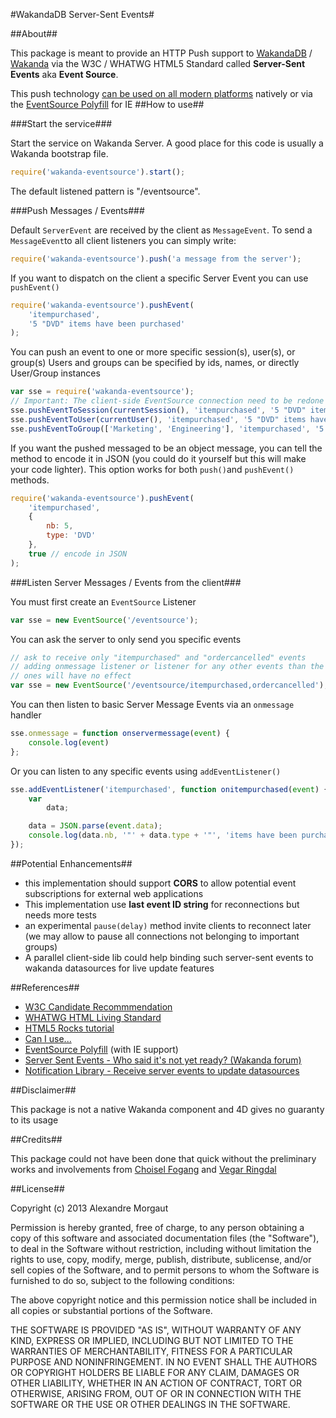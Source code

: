 #WakandaDB Server-Sent Events#

##About##
 
This package is meant to provide an HTTP Push support to [WakandaDB](http://wakandadb.org) / [Wakanda](http://wakanda.org) via the W3C / WHATWG HTML5 Standard called **Server-Sent Events** aka **Event Source**.

This push technology [can be used on all modern platforms](http://caniuse.com/#search=eventsource) natively or via the [EventSource Polyfill](https://github.com/Yaffle/EventSource) for IE 
##How to use##

###Start the service###

Start the service on Wakanda Server. A good place for this code is usually a Wakanda bootstrap file.

```javascript
require('wakanda-eventsource').start();
```

The default listened pattern is "/eventsource". 

###Push Messages / Events###

Default `ServerEvent` are received by the client as `MessageEvent`. To send a `MessageEvent`to all client listeners you can simply write:

```javascript
require('wakanda-eventsource').push('a message from the server');
```

If you want to dispatch on the client a specific Server Event you can use `pushEvent()`

```javascript
require('wakanda-eventsource').pushEvent(
    'itempurchased', 
    '5 "DVD" items have been purchased'
);
```

You can push an event to one or more specific session(s), user(s), or group(s)
Users and groups can be specified by ids, names, or directly User/Group instances

```javascript
var sse = require('wakanda-eventsource');
// Important: The client-side EventSource connection need to be redone on login/logout
sse.pushEventToSession(currentSession(), 'itempurchased', '5 "DVD" items have been purchased');
sse.pushEventToUser(currentUser(), 'itempurchased', '5 "DVD" items have been purchased');
sse.pushEventToGroup(['Marketing', 'Engineering'], 'itempurchased', '5 "DVD" items have been purchased');
```

If you want the pushed messaged to be an object message, you can tell the method to encode it in JSON (you could do it yourself but this will make your code lighter). This option works for both `push()`and `pushEvent()` methods.

```javascript
require('wakanda-eventsource').pushEvent(
    'itempurchased',
    {
    	nb: 5,
    	type: 'DVD'
    },
    true // encode in JSON
);
```

###Listen Server Messages / Events from the client###

You must first create an `EventSource` Listener

```javascript
var sse = new EventSource('/eventsource');
```

You can ask the server to only send you specific events

```javascript
// ask to receive only "itempurchased" and "ordercancelled" events
// adding onmessage listener or listener for any other events than the listed 
// ones will have no effect
var sse = new EventSource('/eventsource/itempurchased,ordercancelled');
```

You can then listen to basic Server Message Events via an `onmessage` handler

```javascript
sse.onmessage = function onservermessage(event) {
	console.log(event)
};
```

Or you can listen to any specific events using `addEventListener()`

```javascript
sse.addEventListener('itempurchased', function onitempurchased(event) {
	var
		data;

	data = JSON.parse(event.data);
	console.log(data.nb, '"' + data.type + '"', 'items have been purchased')
});
```

##Potential Enhancements##

* this implementation should support **CORS** to allow potential event subscriptions for external web applications
* This implementation use **last event ID string** for reconnections but needs more tests
* an experimental `pause(delay)` method invite clients to reconnect later (we may allow to pause all connections not belonging to important groups)
* A parallel client-side lib could help binding such server-sent events to wakanda datasources for live update features

##References##

* [W3C Candidate Recommmendation](http://w3.org/TR/Eventsource)
* [WHATWG HTML Living Standard](http://www.whatwg.org/specs/web-apps/current-work/multipage/comms.html)
* [HTML5 Rocks tutorial](http://www.html5rocks.com/en/tutorials/eventsource/basics/)
* [Can I use...](http://caniuse.com/#search=eventsource)
* [EventSource Polyfill](https://github.com/Yaffle/EventSource) (with IE support)
* [Server Sent Events - Who said it's not yet ready? (Wakanda forum)](http://forum.wakanda.org/showthread.php?4264-Server-Sent-Events-Who-said-it-s-not-yet-ready)
* [Notification Library - Receive server events to update datasources](http://forum.wakanda.org/showthread.php?4362-Notification-Library-Receive-server-events-to-update-datasources)

##Disclaimer##

This package is not a native Wakanda component and 4D gives no guaranty to its usage

##Credits##

This package could not have been done that quick without the preliminary works and involvements from [Choisel Fogang](https://github.com/choisel) and [Vegar Ringdal](https://github.com/vegarringdal)

##License##


Copyright (c) 2013 Alexandre Morgaut

Permission is hereby granted, free of charge, to any person obtaining a copy of this software and associated documentation files (the "Software"), to deal in the Software without restriction, including without limitation the rights to use, copy, modify, merge, publish, distribute, sublicense, and/or sell copies of the Software, and to permit persons to whom the Software is furnished to do so, subject to the following conditions:

The above copyright notice and this permission notice shall be included in all copies or substantial portions of the Software.

THE SOFTWARE IS PROVIDED "AS IS", WITHOUT WARRANTY OF ANY KIND, EXPRESS OR IMPLIED, INCLUDING BUT NOT LIMITED TO THE WARRANTIES OF MERCHANTABILITY, FITNESS FOR A PARTICULAR PURPOSE AND NONINFRINGEMENT. IN NO EVENT SHALL THE AUTHORS OR COPYRIGHT HOLDERS BE LIABLE FOR ANY CLAIM, DAMAGES OR OTHER LIABILITY, WHETHER IN AN ACTION OF CONTRACT, TORT OR OTHERWISE, ARISING FROM, OUT OF OR IN CONNECTION WITH THE SOFTWARE OR THE USE OR OTHER DEALINGS IN THE SOFTWARE.
